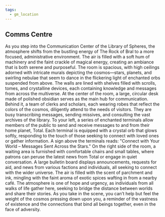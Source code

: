 ```yaml
---
tags:
  - gm_location
---
```


## Comms Centre
As you step into the Communication Center of the Library of Spheres, the atmosphere shifts from the bustling energy of The Rock of Bral to a more focused, administrative environment. The air is filled with a soft hum of machinery and the faint crackle of magical energy, creating an ambiance that is both serene and purposeful. The room is spacious, with high ceilings adorned with intricate murals depicting the cosmos—stars, planets, and swirling nebulae that seem to dance in the flickering light of enchanted orbs suspended from above. The walls are lined with shelves filled with scrolls, tomes, and crystalline devices, each containing knowledge and messages from across the multiverse. At the center of the room, a large, circular desk made of polished obsidian serves as the main hub for communication. Behind it, a team of clerks and scholars, each wearing robes that reflect the colors of the cosmos, diligently attend to the needs of visitors. They are busy transcribing messages, sending missives, and consulting the vast archives of the library. To your left, a series of enchanted terminals allow members of the public to send and receive messages to and from their home planet, Total. Each terminal is equipped with a crystal orb that glows softly, responding to the touch of those seeking to connect with loved ones or gather information. A sign above the terminals reads: "Connect with Your World – Messages Sent Across the Stars." On the right side of the room, a waiting area is furnished with comfortable chairs and small tables, where patrons can peruse the latest news from Total or engage in quiet conversation. A large bulletin board displays announcements, requests for aid, and news from various factions and individuals, all seeking to connect with the wider universe. The air is filled with the scent of parchment and ink, mingling with the faint aroma of exotic spices wafting in from a nearby café. The atmosphere is one of hope and urgency, as individuals from all walks of life gather here, seeking to bridge the distance between worlds and share their stories. As you take in the scene, you can’t help but feel the weight of the cosmos pressing down upon you, a reminder of the vastness of existence and the connections that bind all beings together, even in the face of adversity. 


